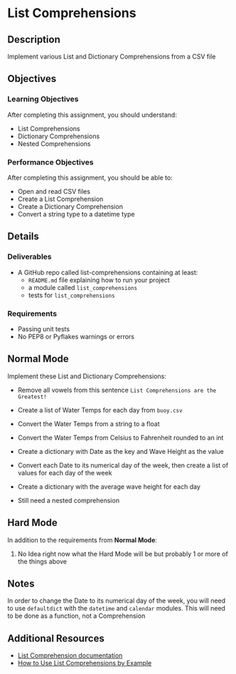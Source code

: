 # List Comprehensions

## Description

Implement various List and Dictionary Comprehensions from a CSV file

## Objectives

### Learning Objectives

After completing this assignment, you should understand:

* List Comprehensions
* Dictionary Comprehensions
* Nested Comprehensions

### Performance Objectives

After completing this assignment, you should be able to:

* Open and read CSV files
* Create a List Comprehension
* Create a Dictionary Comprehension
* Convert a string type to a datetime type

## Details

### Deliverables

* A GitHub repo called list-comprehensions containing at least:
  * `README.md` file explaining how to run your project
  * a module called `list_comprehensions`
  * tests for `list_comprehensions`

### Requirements  

* Passing unit tests
* No PEP8 or Pyflakes warnings or errors

## Normal Mode

Implement these List and Dictionary Comprehensions:

  * Remove all vowels from this sentence `List Comprehensions are the Greatest!`
  * Create a list of Water Temps for each day from `buoy.csv`
  * Convert the Water Temps from a string to a float
  * Convert the Water Temps from Celsius to Fahrenheit rounded to an int
  * Create a dictionary with Date as the key and Wave Height as the value
  * Convert each Date to its numerical day of the week,
    then create a list of values for each day of the week
  * Create a dictionary with the average wave height for each day

  * Still need a nested comprehension

## Hard Mode

In addition to the requirements from **Normal Mode**:

1. No Idea right now what the Hard Mode will be but probably 1 or more
  of the things above

## Notes

In order to change the Date to its numerical day of the week, you will need
to use `defaultdict` with the `datetime` and `calendar` modules. This will need
to be done as a function, not a Comprehension

## Additional Resources

* [List Comprehension documentation](https://docs.python.org/3/tutorial/datastructures.html#list-comprehensions)
* [How to Use List Comprehensions by Example](http://howchoo.com/g/ngi2zddjzdf/how-to-use-list-comprehension-in-python)
